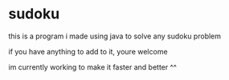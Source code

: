 # sudoku
this is a program i made using java to solve any sudoku problem

if you have anything to add to it, youre welcome 

im currently working to make it faster and better ^^
